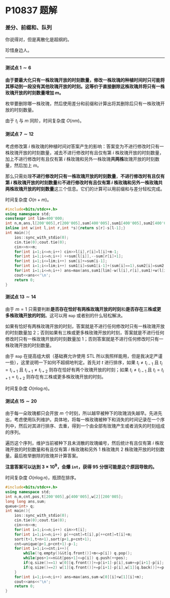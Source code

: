 # P10837 题解

### 差分、前缀和、队列

你说得对，但是离散化是超纲的。

珍惜身边人。

-----------

#### 测试点 $1 \sim 6$

**由于要最大化只有一株玫瑰开放的时刻数量，修改一株玫瑰的种植时间时只可能将其移动到一段没有其他玫瑰开放的时刻。这等价于直接删除这株玫瑰并将只有一株玫瑰开放的时刻数量增加 $m$。**

枚举要删除哪一株玫瑰，然后使用差分和前缀和计算出将其删除后只有一株玫瑰开放的时刻数量。

由于 $t_i$ 与 $m$ 同阶，时间复杂度 $O(nm)$。

#### 测试点 $7 \sim 12$

考虑修改第 $i$ 株玫瑰的种植时间对答案产生的影响：答案变为不进行修改时只有一株玫瑰开放的时刻数量，减去不进行修改时有且仅有第 $i$ 株玫瑰开放的时刻数量，加上不进行修改时有且仅有第 $i$ 株玫瑰和另外一株玫瑰**共两株**玫瑰开放的时刻数量，然后加上 $m$。

那么只需处理**不进行修改时只有一株玫瑰开放的时刻数量**，**不进行修改时有且仅有第 $i$ 株玫瑰开放的时刻数量**和**不进行修改时有且仅有第 $i$ 株玫瑰和另外一株玫瑰共两株玫瑰开放的时刻数量**这三个信息。它们的计算可以用前缀和与差分轻松完成。

时间复杂度 $O(n+m)$。

```cpp
#include<bits/stdc++.h>
using namespace std;
constexpr int lim=400'000;
int n,m,ans,l[200'005],r[200'005],sum[400'005],sum1[400'005],sum2[400'005];
inline int w(int l,int r,int *s){return s[r]-s[l-1];}
int main(){
    ios::sync_with_stdio(0);
    cin.tie(0);cout.tie(0);
    cin>>n>>m;
    for(int i=1;i<=n;i++) cin>>l[i],r[i]=l[i]+m-1;
    for(int i=1;i<=n;i++) ++sum[l[i]],--sum[r[i]+1];
    for(int i=1;i<=lim;i++) sum[i]+=sum[i-1];
    for(int i=1;i<=lim;i++) sum1[i]=sum1[i-1]+(sum[i]==1),sum2[i]=sum2[i-1]+(sum[i]==2);
    for(int i=1;i<=n;i++) ans=max(ans,sum1[lim]-w(l[i],r[i],sum1)+w(l[i],r[i],sum2)+m);
    cout<<ans<<'\n';
    return 0;
}
```

#### 测试点 $13 \sim 14$

由于 $m=1$ 只需要判断**是否存在恰好有两株玫瑰开放的时刻**和**是否存在三株或更多株玫瑰开放的时刻**。这可以用 `map` 或者别的什么轻松解决。

如果有恰好有两株玫瑰开放的时刻，答案就是不进行任何修改时只有一株玫瑰开放的时刻数量加 $2$；否则如果有三株或更多株玫瑰开放的时刻，答案就是不进行任何修改时只有一株玫瑰开放的时刻数量加 $1$；否则答案就是不进行任何修改时只有一株玫瑰开放的时刻数量。

由于 `map` 在提高组大纲（基础赛允许使用 STL 所以我照样能用，但是我决定严谨一些），这里说明一下如何不超纲地判定。首先对 $t$ 进行排序，如果 $t_i \neq t_{i-1}$ 且 $t_i = t_{i+1}$ 且 $t_{i+1} \neq t_{i+2}$ 则存在恰好有两个玫瑰开放的时刻；如果 $t_i \neq t_{i-1}$ 且 $t_i = t_{i+1} =t_{i+2}$ 则存在有三株或更多株玫瑰开放的时刻。

时间复杂度 $O(n \log n)$。

#### 测试点 $15 \sim 20$

由于每一朵玫瑰都只会开放 $m$ 个时刻，所以越早被种下的玫瑰消失越早。先进先出，考虑使用队列维护。具体地，将每一株玫瑰被种下和消失的时间记录在一个序列中，然后对其进行排序、去重，得到一个由全部有玫瑰产生或者消失的时刻组成的序列。

遍历这个序列，维护当前被种下且未消散的玫瑰编号，然后统计有且仅有第 $i$ 株玫瑰开放的时刻数量和有且仅有第 $i$ 株玫瑰和另外 $1$ 株玫瑰共 $2$ 株玫瑰开放的时刻数量。最后枚举删除的玫瑰并计算答案。

**注意答案可以达到 $3 \times 10^9$，会爆 `int`，获得 $95$ 分很可能是这个原因导致的。**

时间复杂度 $O(n \log n)$，瓶颈在排序。

```cpp
#include<bits/stdc++.h>
using namespace std;
int n,m,cnt,pos,t[200'005],p[400'005],w[2][200'005];
long long ans,sum;
queue<int> q;
int main(){
    ios::sync_with_stdio(0);
    cin.tie(0);cout.tie(0);
    cin>>n>>m;
    for(int i=1;i<=n;i++) cin>>t[i];
    for(int i=1;i<=n;i++) p[++cnt]=t[i],p[++cnt]=t[i]+m;
    sort(t+1,t+n+1),sort(p+1,p+cnt+1);
    cnt=unique(p+1,p+cnt+1)-p-1;
    for(int i=1;i<=cnt;i++){
        while(!q.empty()&&t[q.front()]+m<=p[i]) q.pop();
        while(pos+1<=n&&t[pos+1]<=p[i]) q.push(++pos);
        if(q.size()==1) w[0][q.front()]+=p[i+1]-p[i],sum+=p[i+1]-p[i];
        if(q.size()==2) w[1][q.front()]+=p[i+1]-p[i],w[1][q.back()]+=p[i+1]-p[i];
    }
    for(int i=1;i<=n;i++) ans=max(ans,sum-w[0][i]+w[1][i]+m);
    cout<<ans<<'\n';
    return 0;
}
```